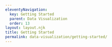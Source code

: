 ```yaml
---
eleventyNavigation:
  key: Getting Started
  parent: Data Visualization
  order: 13
layout: layout.njk
title: Getting Started
permalink: data-visualization/getting-started/
---
```


<docs-iframe src="https://d2bfn5a2arsw4b.cloudfront.net/data-visualization?"></docs-iframe>